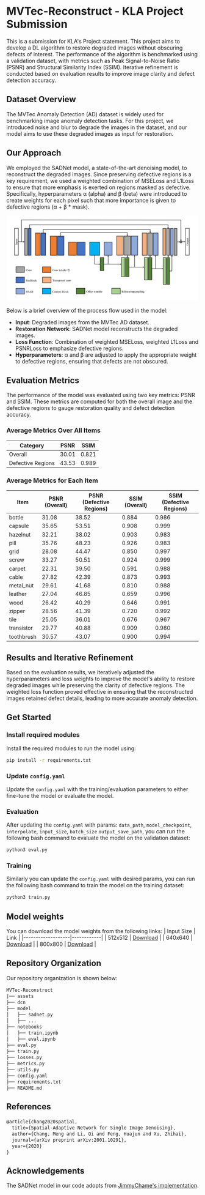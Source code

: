 # MVTec-Reconstruct - KLA Project Submission

This is a submission for KLA's Project statement. This project aims to develop a DL algorithm to restore degraded images without obscuring defects of interest. The performance of the algorithm is benchmarked using a validation dataset, with metrics such as Peak Signal-to-Noise Ratio (PSNR) and Structural Similarity Index (SSIM). Iterative refinement is conducted based on evaluation results to improve image clarity and defect detection accuracy.

## Dataset Overview
The MVTec Anomaly Detection (AD) dataset is widely used for benchmarking image anomaly detection tasks. For this project, we introduced noise and blur to degrade the images in the dataset, and our model aims to use these degraded images as input for restoration.

## Our Approach
We employed the SADNet model, a state-of-the-art denoising model, to reconstruct the degraded images. Since preserving defective regions is a key requirement, we used a weighted combination of MSELoss and L1Loss to ensure that more emphasis is exerted on regions masked as defective. Specifically, hyperparameters α (alpha) and β (beta) were introduced to create weights for each pixel such that more importance is given to defective regions (α + β * mask).

![SADNet Model Block Diagram](https://github.com/sujay-2001/MVTec-Reconstruct/blob/main/assets/image.png)

Below is a brief overview of the process flow used in the model:
- **Input**: Degraded images from the MVTec AD dataset.
- **Restoration Network**: SADNet model reconstructs the degraded images.
- **Loss Function**: Combination of weighted MSELoss, weighted L1Loss and PSNRLoss to emphasize defective regions.
- **Hyperparameters**: α and β are adjusted to apply the appropriate weight to defective regions, ensuring that defects are not obscured.

## Evaluation Metrics
The performance of the model was evaluated using two key metrics: PSNR and SSIM. These metrics are computed for both the overall image and the defective regions to gauge restoration quality and defect detection accuracy.

### Average Metrics Over All Items
| Category          | PSNR       | SSIM       |
|-------------------|------------|------------|
| Overall           | 30.01      | 0.821      |
| Defective Regions | 43.53      | 0.989      |

### Average Metrics for Each Item
| Item        | PSNR (Overall) | PSNR (Defective Regions) | SSIM (Overall) | SSIM (Defective Regions) |
|-------------|----------------|--------------------------|----------------|--------------------------|
| bottle      | 31.08          | 38.52                    | 0.884          | 0.986                    |
| capsule     | 35.65          | 53.51                    | 0.908          | 0.999                    |
| hazelnut    | 32.21          | 38.02                    | 0.903          | 0.983                    |
| pill        | 35.76          | 48.23                    | 0.926          | 0.983                    |
| grid        | 28.08          | 44.47                    | 0.850          | 0.997                    |
| screw       | 33.27          | 50.51                    | 0.924          | 0.999                    |
| carpet      | 22.31          | 39.50                    | 0.591          | 0.988                    |
| cable       | 27.82          | 42.39                    | 0.873          | 0.993                    |
| metal_nut   | 29.61          | 41.68                    | 0.810          | 0.988                    |
| leather     | 27.04          | 46.85                    | 0.659          | 0.996                    |
| wood        | 26.42          | 40.29                    | 0.646          | 0.991                    |
| zipper      | 28.56          | 41.39                    | 0.720          | 0.992                    |
| tile        | 25.05          | 36.01                    | 0.676          | 0.967                    |
| transistor  | 29.77          | 40.88                    | 0.909          | 0.980                    |
| toothbrush  | 30.57          | 43.07                    | 0.900          | 0.994                    |

## Results and Iterative Refinement
Based on the evaluation results, we iteratively adjusted the hyperparameters and loss weights to improve the model's ability to restore degraded images while preserving the clarity of defective regions. The weighted loss function proved effective in ensuring that the reconstructed images retained defect details, leading to more accurate anomaly detection.


## Get Started 

### Install required modules
Install the required modules to run the model using:

```bash
pip install -r requirements.txt
```
### Update `config.yaml`
Update the `config.yaml` with the training/evaluation parameters to either fine-tune the model or evaluate the model.

### Evaluation
After updating the `config.yaml` with params: `data_path`, `model_checkpoint`, `interpolate`, `input_size`, `batch_size` `output_save_path`, you can run the following bash command to evaluate the model on the validation dataset:
```bash
python3 eval.py
```

### Training
Similarly you can update the `config.yaml` with desired params, you can run the following bash command to train the model on the training dataset:
```bash
python3 train.py
```

## Model weights
You can download the model weights from the following links:
| Input Size          | Link       | 
|-------------------|------------|
| 512x512 | [Download](https://drive.google.com/file/d/1Fw89b_zFvieYskDVl7DL9KEeDTw9zza4/view?usp=sharing)   |
| 640x640 | [Download](https://drive.google.com/file/d/1zBuHLehW0v1hvsCnEM8ndchPYw7fWPY4/view?usp=sharing)      |
| 800x800 | [Download](https://drive.google.com/file/d/1X3vwF9FE8houLr6OpR0zt30H6Wxh1ny1/view?usp=sharing)       |


## Repository Organization

Our repository organization is shown below:

```
MVTec-Reconstruct
|── assets
├── dcn
├── model
│   ├── sadnet.py
│   ├── ...
├── notebooks
│   ├── train.ipynb
│   ├── eval.ipynb
├── eval.py
├── train.py
├── losses.py
├── metrics.py
├── utils.py
├── config.yaml
├── requirements.txt
├── README.md

```

## References
```
@article{chang2020spatial,
  title={Spatial-Adaptive Network for Single Image Denoising},
  author={Chang, Meng and Li, Qi and Feng, Huajun and Xu, Zhihai},
  journal={arXiv preprint arXiv:2001.10291},
  year={2020}
}
```
## Acknowledgements
The SADNet model in our code adopts from [JimmyChame's implementation](https://github.com/JimmyChame/SADNet).